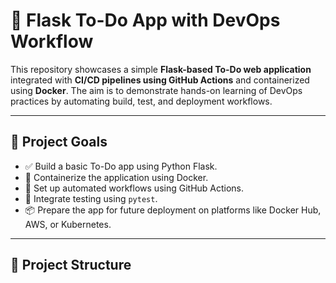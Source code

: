 # 📝 Flask To-Do App with DevOps Workflow

This repository showcases a simple **Flask-based To-Do web application** integrated with **CI/CD pipelines using GitHub Actions** and containerized using **Docker**. The aim is to demonstrate hands-on learning of DevOps practices by automating build, test, and deployment workflows.

---

## 🚀 Project Goals

- ✅ Build a basic To-Do app using Python Flask.
- 🐳 Containerize the application using Docker.
- 🔁 Set up automated workflows using GitHub Actions.
- 🧪 Integrate testing using `pytest`.
- 📦 Prepare the app for future deployment on platforms like Docker Hub, AWS, or Kubernetes.

---

## 📁 Project Structure

